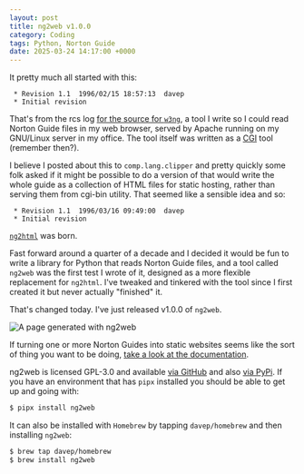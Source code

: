 ```yaml
---
layout: post
title: ng2web v1.0.0
category: Coding
tags: Python, Norton Guide
date: 2025-03-24 14:17:00 +0000
---
```


It pretty much all started with this:

```
 * Revision 1.1  1996/02/15 18:57:13  davep
 * Initial revision
```

That's from the rcs log [for the source for
`w3ng`](https://github.com/davep/w3ng/blob/master/w3ng.c), a tool I write so
I could read Norton Guide files in my web browser, served by Apache running
on my GNU/Linux server in my office. The tool itself was written as a
[CGI](https://en.wikipedia.org/wiki/Common_Gateway_Interface) tool (remember
then?).

I believe I posted about this to `comp.lang.clipper` and pretty quickly some
folk asked if it might be possible to do a version of that would write the
whole guide as a collection of HTML files for static hosting, rather than
serving them from cgi-bin utility. That seemed like a sensible idea and so:

```
 * Revision 1.1  1996/03/16 09:49:00  davep
 * Initial revision
```

[`ng2html`](https://github.com/davep/ng2html/blob/master/ng2html.c) was born.

Fast forward around a quarter of a decade and I decided it would be fun to
write a library for Python that reads Norton Guide files, and a tool called
`ng2web` was the first test I wrote of it, designed as a more flexible
replacement for `ng2html`. I've tweaked and tinkered with the tool since I
first created it but never actually "finished" it.

That's changed today. I've just released v1.0.0 of `ng2web`.

![A page generated with ng2web](/attachments/2025/03/24/ng2web.png)

If turning one or more Norton Guides into static websites seems like the
sort of thing you want to be doing, [take a look at the
documentation](https://blog.davep.org/ng2web/).

ng2web is licensed GPL-3.0 and available [via
GitHub](https://github.com/davep/ng2web) and also [via
PyPi](https://pypi.org/project/ng2web/). If you have an environment that has
`pipx` installed you should be able to get up and going with:

```sh
$ pipx install ng2web
```
It can also be installed with
`Homebrew` by tapping `davep/homebrew` and then installing `ng2web`:

```sh
$ brew tap davep/homebrew
$ brew install ng2web
```

[//]: # (2025-03-24-ng2web.md ends here)
